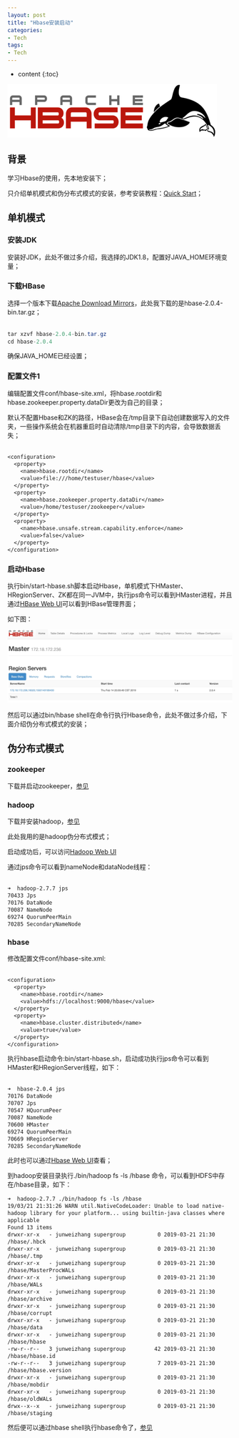 ```yaml
---
layout: post
title: "Hbase安装启动"
categories: 
- Tech
tags:
- Tech
---
```


* content
{:toc}

![hbase-install](/css/pics/2019-02-14-hbase_logo_with_orca_large.png)

## 背景

学习Hbase的使用，先本地安装下；

只介绍单机模式和伪分布式模式的安装，参考安装教程：[Quick Start](http://hbase.apache.org/book.html#quickstart "quickstart")；

## 单机模式

### 安装JDK

安装好JDK，此处不做过多介绍，我选择的JDK1.8，配置好JAVA_HOME环境变量；

### 下载HBase

选择一个版本下载[Apache Download Mirrors](https://www.apache.org/dyn/closer.lua/hbase/)，此处我下载的是hbase-2.0.4-bin.tar.gz；

```Java

tar xzvf hbase-2.0.4-bin.tar.gz
cd hbase-2.0.4

```

确保JAVA_HOME已经设置；

### 配置文件1

编辑配置文件conf/hbase-site.xml，将hbase.rootdir和hbase.zookeeper.property.dataDir更改为自己的目录；

默认不配置Hbase和ZK的路径，HBase会在/tmp目录下自动创建数据写入的文件夹，一些操作系统会在机器重启时自动清除/tmp目录下的内容，会导致数据丢失；

```shell

<configuration>
  <property>
    <name>hbase.rootdir</name>
    <value>file:///home/testuser/hbase</value>
  </property>
  <property>
    <name>hbase.zookeeper.property.dataDir</name>
    <value>/home/testuser/zookeeper</value>
  </property>
  <property>
    <name>hbase.unsafe.stream.capability.enforce</name>
    <value>false</value>
  </property>
</configuration>

```

### 启动Hbase

执行bin/start-hbase.sh脚本启动Hbase，单机模式下HMaster、HRegionServer、ZK都在同一JVM中，执行jps命令可以看到HMaster进程，并且通过[HBase Web UI](http://localhost:16010/)可以看到HBase管理界面；

如下图：

![HBase-WebUI](/css/pics/2019-02-14-hbase_webui.png)

然后可以通过bin/hbase shell在命令行执行Hbase命令，此处不做过多介绍，下面介绍伪分布式模式的安装；

## 伪分布式模式


### zookeeper

下载并启动zookeeper，[参见](https://zookeeper.apache.org/doc/r3.4.13/zookeeperStarted.html)

### hadoop

下载并安装hadoop，[参见](https://hadoop.apache.org/docs/stable/hadoop-project-dist/hadoop-common/SingleCluster.html)

此处我用的是hadoop伪分布式模式；

启动成功后，可以访问[Hadoop Web UI](http://localhost:50070/dfshealth.html#tab-overview)

通过jps命令可以看到nameNode和dataNode线程：

```shell

➜  hadoop-2.7.7 jps
70433 Jps
70176 DataNode
70087 NameNode
69274 QuorumPeerMain
70285 SecondaryNameNode

```

### hbase

修改配置文件conf/hbase-site.xml:

```shell

<configuration>
  <property>
    <name>hbase.rootdir</name>
    <value>hdfs://localhost:9000/hbase</value>
  </property>
  <property>
    <name>hbase.cluster.distributed</name>
    <value>true</value>
  </property>
</configuration>

```

执行hbase启动命令:bin/start-hbase.sh，启动成功执行jps命令可以看到HMaster和HRegionServer线程，如下：

```shell

➜  hbase-2.0.4 jps
70176 DataNode
70707 Jps
70547 HQuorumPeer
70087 NameNode
70600 HMaster
69274 QuorumPeerMain
70669 HRegionServer
70285 SecondaryNameNode

```

此时也可以通过[Hbase Web UI](http://localhost:16010/master-status)查看；

到hadoop安装目录执行./bin/hadoop fs -ls /hbase 命令，可以看到HDFS中存在/hbase目录，如下：

```shell
➜  hadoop-2.7.7 ./bin/hadoop fs -ls /hbase
19/03/21 21:31:26 WARN util.NativeCodeLoader: Unable to load native-hadoop library for your platform... using builtin-java classes where applicable
Found 13 items
drwxr-xr-x   - junweizhang supergroup          0 2019-03-21 21:30 /hbase/.hbck
drwxr-xr-x   - junweizhang supergroup          0 2019-03-21 21:30 /hbase/.tmp
drwxr-xr-x   - junweizhang supergroup          0 2019-03-21 21:30 /hbase/MasterProcWALs
drwxr-xr-x   - junweizhang supergroup          0 2019-03-21 21:30 /hbase/WALs
drwxr-xr-x   - junweizhang supergroup          0 2019-03-21 21:30 /hbase/archive
drwxr-xr-x   - junweizhang supergroup          0 2019-03-21 21:30 /hbase/corrupt
drwxr-xr-x   - junweizhang supergroup          0 2019-03-21 21:30 /hbase/data
drwxr-xr-x   - junweizhang supergroup          0 2019-03-21 21:30 /hbase/hbase
-rw-r--r--   3 junweizhang supergroup         42 2019-03-21 21:30 /hbase/hbase.id
-rw-r--r--   3 junweizhang supergroup          7 2019-03-21 21:30 /hbase/hbase.version
drwxr-xr-x   - junweizhang supergroup          0 2019-03-21 21:30 /hbase/mobdir
drwxr-xr-x   - junweizhang supergroup          0 2019-03-21 21:30 /hbase/oldWALs
drwx--x--x   - junweizhang supergroup          0 2019-03-21 21:30 /hbase/staging

```

然后便可以通过hbase shell执行hbase命令了，[参见](http://hbase.apache.org/book.html#shell_exercises)

